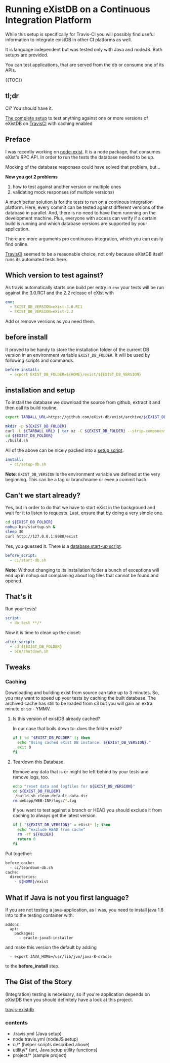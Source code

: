 # Running eXistDB on a Continuous Integration Platform

While this setup is specifically for Travis-CI you will possibly find useful information to integrate existDB in other CI platforms as well.

It is language independent but was tested only with Java and nodeJS. Both setups are provided.

You can test applications, that are served from the db or consume one of its APIs.

{{TOC}}

## tl;dr

CI? You should have it.

[The complete setup](http://github.com/line-o/travis-existdb) to test anything against one or more versions of eXistDB on [TravisCI](travis-ci.org) with caching enabled

## Preface 

I was recently working on [node-exist](https://github.com/line-o/node-exist.git). It is a node package, that consumes eXist's RPC API. In order to run the tests the database needed to be up. 

Mocking of the database responses could have solved that problem, but…

**Now you got 2 problems**

1. how to test against another version or multiple ones 
2. validating mock responses (of multiple versions)

A much better solution is for the tests to run on a continous integration platform.
Here, every commit can be tested against different versions of the database in parallel.
And, there is no need to have them runnning on the development machine.
Plus, everyone with access can verify if a certain build is running and which database versions are supported by your application.

There are more arguments pro continuous integration, which you can easily find online.

[TravisCI](https://travis-ci.org) seemed to be a reasonable choice, not only because eXistDB itself runs its automated tests here.

## Which version to test against?

As travis automatically starts one build per entry in `env` your tests will be run against the 3.0.RC1 and the 2.2 release of eXist with

```yaml
env:
  - EXIST_DB_VERSION=eXist-3.0.RC1
  - EXIST_DB_VERSION=eXist-2.2
```

Add or remove versions as you need them.

## before install

It proved to be handy to store the installation folder of the current DB version in an environment variable `EXIST_DB_FOLDER`. It will be used by following scripts and commands.

```yaml
before install:
  - export EXIST_DB_FOLDER=${HOME}/exist/${EXIST_DB_VERSION}
```


## installation and setup

To install the database we download the source from github, extract it and then call its build routine.

```sh
export TARBALL_URL=https://github.com/eXist-db/exist/archive/${EXIST_DB_VERSION}.tar.gz

mkdir -p ${EXIST_DB_FOLDER}
curl -L ${TARBALL_URL} | tar xz -C ${EXIST_DB_FOLDER} --strip-components=1
cd ${EXIST_DB_FOLDER}
./build.sh
```

All of the above can be nicely packed into a [setup script](ci/setup-db.sh).

```yaml
install:
  - ci/setup-db.sh
```

**Note**: `EXIST_DB_VERSION` is the environment variable we defined at the very beginning. This can be a tag or branchname or even a commit hash.

## Can't we start already?

Yes, but in order to do that we have to start eXist in the background and wait for it to listen to requests.
Last, ensure that by doing a very simple one.

```sh
cd ${EXIST_DB_FOLDER}
nohup bin/startup.sh &
sleep 30
curl http://127.0.0.1:8080/exist
```

Yes, you guessed it. There is a [database start-up script](ci/start-db.sh).

```yaml
before_script:
  - ci/start-db.sh
```

**Note**: Without changing to its installation folder a bunch of exceptions will end up in nohup.out complaining about log files that cannot be found and opened.

## That's it

Run your tests!

```yaml
script:
  - do test **/*
```

Now it is time to clean up the closet:

```yaml
after_script:
  - cd ${EXIST_DB_FOLDER}
  - bin/shutdown.sh
```

## Tweaks

### Caching

Downloading and building exist from source can take up to 3 minutes. So, you may want to speed up your tests by caching the built database. The archived cache has still to be loaded from s3 but you will gain an extra minute or so - YMMV.

1. Is this version of existDB already cached? 

	In our case that boils down to: does the folder exist?

	```sh
	if [ -d "$EXIST_DB_FOLDER" ]; then
	  echo "Using cached eXist DB instance: ${EXIST_DB_VERSION}."
	  exit 0
	fi
	```

1. Teardown this Database

	Remove any data that is or might be left behind by your tests and remove logs, too.
	
	```sh
	echo "reset data and logfiles for ${EXIST_DB_VERSION}"
	cd ${EXIST_DB_FOLDER}
	./build.sh clean-default-data-dir
	rm webapp/WEB-INF/logs/*.log
	```
	
	If you want to test against a branch or HEAD you should exclude it from caching to always get the latest version. 
	
	```sh
	if [ "${EXIST_DB_VERSION}" = eXist* ]; then
	  echo "exclude HEAD from cache"
	  rm -rf ${FOLDER}
	  return 0
	fi
	```

Put together:
	
```sh
before_cache:
  - ci/teardown-db.sh
cache:
  directories:
	- ${HOME}/exist
```

## What if Java is not you first language?

If you are not testing a java-application, as I was, you need to install java 1.8 into to the testing container with:

```
addons:
  apt:
    packages:
      - oracle-java8-installer
```

and make this version the default by adding

```
  - export JAVA_HOME=/usr/lib/jvm/java-8-oracle
```

to the **before_install** step.

## The Gist of the Story

(Integration) testing is necessary, so if you're application depends on eXistDB then you should definitely have a look at this project.

[travis-existdb](http://github.com/line-o/travis-existdb)

### contents

- .travis.yml (Java setup)
- node.travis.yml (nodeJS setup)
- ci/* (helper scripts described above)
- utility/* (ant, Java setup utility functions)
- project/* (sample project)
